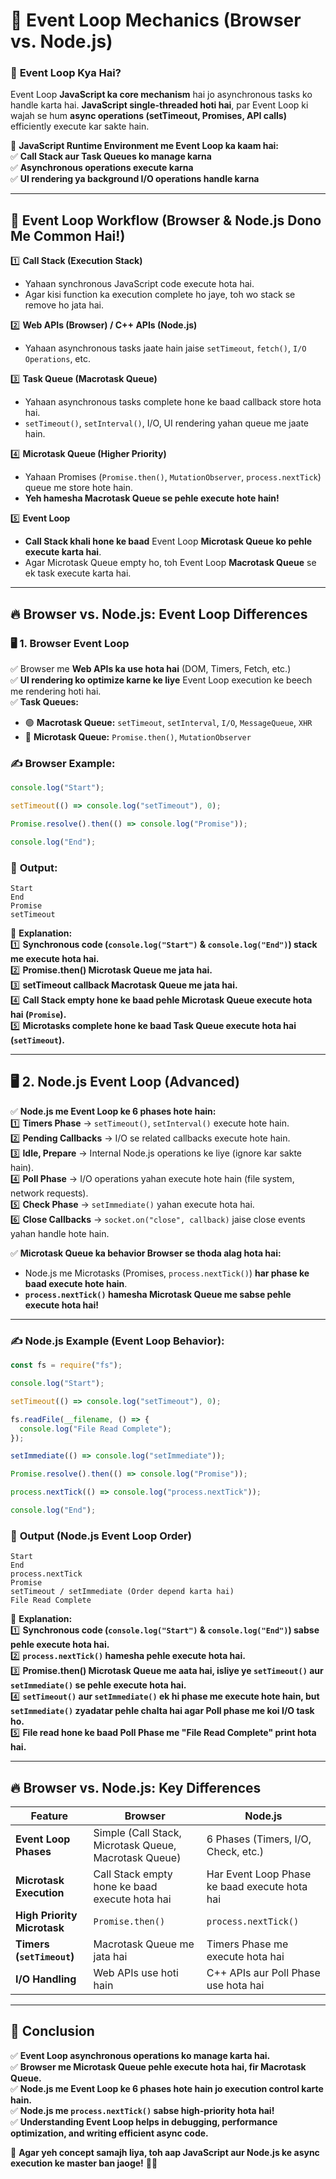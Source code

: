 # 🚀 **Event Loop Mechanics (Browser vs. Node.js)**  

### 🧐 **Event Loop Kya Hai?**  
Event Loop **JavaScript ka core mechanism** hai jo asynchronous tasks ko handle karta hai. **JavaScript single-threaded hoti hai**, par Event Loop ki wajah se hum **async operations (setTimeout, Promises, API calls)** efficiently execute kar sakte hain.  

🔹 **JavaScript Runtime Environment me Event Loop ka kaam hai:**  
✅ **Call Stack aur Task Queues ko manage karna**  
✅ **Asynchronous operations execute karna**  
✅ **UI rendering ya background I/O operations handle karna**  

---

## 🔹 **Event Loop Workflow (Browser & Node.js Dono Me Common Hai!)**  

1️⃣ **Call Stack (Execution Stack)**  
   - Yahaan synchronous JavaScript code execute hota hai.  
   - Agar kisi function ka execution complete ho jaye, toh wo stack se remove ho jata hai.  

2️⃣ **Web APIs (Browser) / C++ APIs (Node.js)**  
   - Yahaan asynchronous tasks jaate hain jaise `setTimeout`, `fetch()`, `I/O Operations`, etc.  

3️⃣ **Task Queue (Macrotask Queue)**  
   - Yahaan asynchronous tasks complete hone ke baad callback store hota hai.  
   - `setTimeout()`, `setInterval()`, I/O, UI rendering yahan queue me jaate hain.  

4️⃣ **Microtask Queue (Higher Priority)**  
   - Yahaan Promises (`Promise.then()`, `MutationObserver`, `process.nextTick`) queue me store hote hain.  
   - **Yeh hamesha Macrotask Queue se pehle execute hote hain!**  

5️⃣ **Event Loop**  
   - **Call Stack khali hone ke baad** Event Loop **Microtask Queue ko pehle execute karta hai**.  
   - Agar Microtask Queue empty ho, toh Event Loop **Macrotask Queue** se ek task execute karta hai.  

---

## 🔥 **Browser vs. Node.js: Event Loop Differences**  

### 🖥 **1. Browser Event Loop**  
✅ Browser me **Web APIs ka use hota hai** (DOM, Timers, Fetch, etc.)  
✅ **UI rendering ko optimize karne ke liye** Event Loop execution ke beech me rendering hoti hai.  
✅ **Task Queues:**  
   - 🟢 **Macrotask Queue:** `setTimeout`, `setInterval`, `I/O`, `MessageQueue`, `XHR`  
   - 🔴 **Microtask Queue:** `Promise.then()`, `MutationObserver`  

### ✍ **Browser Example:**  
```js
console.log("Start");

setTimeout(() => console.log("setTimeout"), 0);

Promise.resolve().then(() => console.log("Promise"));

console.log("End");
```
### 🔹 **Output:**  
```
Start  
End  
Promise  
setTimeout  
```
🔹 **Explanation:**  
1️⃣ **Synchronous code (`console.log("Start")` & `console.log("End")`) stack me execute hota hai.**  
2️⃣ **Promise.then() Microtask Queue me jata hai.**  
3️⃣ **setTimeout callback Macrotask Queue me jata hai.**  
4️⃣ **Call Stack empty hone ke baad pehle Microtask Queue execute hota hai (`Promise`).**  
5️⃣ **Microtasks complete hone ke baad Task Queue execute hota hai (`setTimeout`).**  

---

## 🖥 **2. Node.js Event Loop (Advanced)**
✅ **Node.js me Event Loop ke 6 phases hote hain:**  
1️⃣ **Timers Phase** → `setTimeout()`, `setInterval()` execute hote hain.  
2️⃣ **Pending Callbacks** → I/O se related callbacks execute hote hain.  
3️⃣ **Idle, Prepare** → Internal Node.js operations ke liye (ignore kar sakte hain).  
4️⃣ **Poll Phase** → I/O operations yahan execute hote hain (file system, network requests).  
5️⃣ **Check Phase** → `setImmediate()` yahan execute hota hai.  
6️⃣ **Close Callbacks** → `socket.on("close", callback)` jaise close events yahan handle hote hain.  

✅ **Microtask Queue ka behavior Browser se thoda alag hota hai:**  
   - Node.js me Microtasks (Promises, `process.nextTick()`) **har phase ke baad execute hote hain**.  
   - **`process.nextTick()` hamesha Microtask Queue me sabse pehle execute hota hai!**  

---

### ✍ **Node.js Example (Event Loop Behavior):**
```js
const fs = require("fs");

console.log("Start");

setTimeout(() => console.log("setTimeout"), 0);

fs.readFile(__filename, () => {
  console.log("File Read Complete");
});

setImmediate(() => console.log("setImmediate"));

Promise.resolve().then(() => console.log("Promise"));

process.nextTick(() => console.log("process.nextTick"));

console.log("End");
```
### 🔹 **Output (Node.js Event Loop Order)**  
```
Start  
End  
process.nextTick  
Promise  
setTimeout / setImmediate (Order depend karta hai)  
File Read Complete  
```

🔹 **Explanation:**  
1️⃣ **Synchronous code (`console.log("Start")` & `console.log("End")`) sabse pehle execute hota hai.**  
2️⃣ **`process.nextTick()` hamesha pehle execute hota hai.**  
3️⃣ **Promise.then() Microtask Queue me aata hai, isliye ye `setTimeout()` aur `setImmediate()` se pehle execute hota hai.**  
4️⃣ **`setTimeout()` aur `setImmediate()` ek hi phase me execute hote hain, but `setImmediate()` zyadatar pehle chalta hai agar Poll phase me koi I/O task ho.**  
5️⃣ **File read hone ke baad Poll Phase me "File Read Complete" print hota hai.**  

---

## 🔥 **Browser vs. Node.js: Key Differences**  

| Feature | **Browser** | **Node.js** |
|---------|------------|-------------|
| **Event Loop Phases** | Simple (Call Stack, Microtask Queue, Macrotask Queue) | 6 Phases (Timers, I/O, Check, etc.) |
| **Microtask Execution** | Call Stack empty hone ke baad execute hota hai | Har Event Loop Phase ke baad execute hota hai |
| **High Priority Microtask** | `Promise.then()` | `process.nextTick()` |
| **Timers (`setTimeout`)** | Macrotask Queue me jata hai | Timers Phase me execute hota hai |
| **I/O Handling** | Web APIs use hoti hain | C++ APIs aur Poll Phase use hota hai |

---

## 🎯 **Conclusion**  
✅ **Event Loop asynchronous operations ko manage karta hai.**  
✅ **Browser me Microtask Queue pehle execute hota hai, fir Macrotask Queue.**  
✅ **Node.js me Event Loop ke 6 phases hote hain jo execution control karte hain.**  
✅ **Node.js me `process.nextTick()` sabse high-priority hota hai!**  
✅ **Understanding Event Loop helps in debugging, performance optimization, and writing efficient async code.**  

🧠 **Agar yeh concept samajh liya, toh aap JavaScript aur Node.js ke async execution ke master ban jaoge!** 🚀🔥